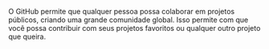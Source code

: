 O GitHub permite que qualquer pessoa possa colaborar em projetos públicos, criando uma grande comunidade global. Isso permite com que você possa contribuir com seus projetos favoritos ou qualquer outro projeto que queira.